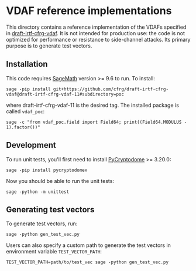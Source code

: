 # VDAF reference implementations

This directory contains a reference implementation of the VDAFs specified in
[draft-irtf-cfrg-vdaf](https://datatracker.ietf.org/doc/draft-irtf-cfrg-vdaf/).
It is not intended for production use: the code is not optimized for
performance or resistance to side-channel attacks. Its primary purpose is to
generate test vectors.

## Installation

This code requires [SageMath](https://www.sagemath.org/) version >= 9.6 to run. To install:

```
sage -pip install git+https://github.com/cfrg/draft-irtf-cfrg-vdaf@draft-irtf-cfrg-vdaf-11#subdirectory=poc
```

where draft-irtf-cfrg-vdaf-11 is the desired tag. The installed package is called `vdaf_poc`:

```
sage -c "from vdaf_poc.field import Field64; print((Field64.MODULUS - 1).factor())"
```

## Development

To run unit tests, you'll first need to install
[PyCryptodome](https://pycryptodome.readthedocs.io/en/latest/index.html) >=
3.20.0:

```
sage -pip install pycryptodomex
```

Now you should be able to run the unit tests:

```
sage -python -m unittest
```

## Generating test vectors

To generate test vectors, run:

```
sage -python gen_test_vec.py
```

Users can also specify a custom path to generate the test vectors in
environment variable `TEST_VECTOR_PATH`:

```
TEST_VECTOR_PATH=path/to/test_vec sage -python gen_test_vec.py
```
